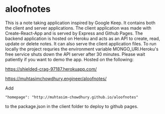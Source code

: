 # aloofnotes
This is a note taking application inspired by Google Keep. It contains both the client and server applications. The client application was made with Create-React-App and is served by Express and Github Pages. The backend application is hosted on Heroku and acts as an API to create, read, update or delete notes. It can also serve the client application files. To run locally the project requries the environment variable MONGO_URI.Heroku's free service shuts down the API server after 30 minutes. Please wait patiently if you want to demo the app. Hosted on the following:

https://shielded-crag-97187.herokuapp.com/

https://muhtasimchowdhury.engineer/aloofnotes/


Add
```
"homepage": "http://muhtasim-chowdhury.github.io/aloofnotes"
``` 
to the package.json in the client folder to deploy to github pages.
